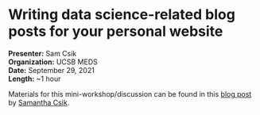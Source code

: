 # Writing data science-related blog posts for your personal website
**Presenter:** Sam Csik   
**Organization:** UCSB MEDS  
**Date:** September 29, 2021  
**Length:** ~1 hour

Materials for this mini-workshop/discussion can be found in this [blog post](https://samanthacsik.github.io/posts/2021-09-21-my-first-test-post/) by [Samantha Csik](https://github.com/samanthacsik).

